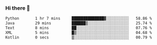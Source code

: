 ### Hi there 👋

<!--START_SECTION:waka-->

```txt
Python       1 hr 7 mins     ██████████████▓░░░░░░░░░░   58.86 %
Java         29 mins         ██████▒░░░░░░░░░░░░░░░░░░   25.74 %
Text         8 mins          ██░░░░░░░░░░░░░░░░░░░░░░░   07.76 %
XML          5 mins          █▒░░░░░░░░░░░░░░░░░░░░░░░   04.68 %
Kotlin       0 secs          ▒░░░░░░░░░░░░░░░░░░░░░░░░   00.79 %
```

<!--END_SECTION:waka-->


<!--
**AnkelMauCastillo/AnkelMauCastillo** is a ✨ _special_ ✨ repository because its `README.md` (this file) appears on your GitHub profile.

Here are some ideas to get you started:

- 🔭 I’m currently working on ...
- 🌱 I’m currently learning ...
- 👯 I’m looking to collaborate on ...
- 🤔 I’m looking for help with ...
- 💬 Ask me about ...
- 📫 How to reach me: ...
- 😄 Pronouns: ...
- ⚡ Fun fact: ...
-->
